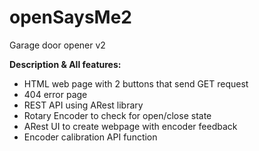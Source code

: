 # openSaysMe2
Garage door opener v2 

<b>Description & All features:</b><br>
<ul>
  <li>HTML web page with 2 buttons that send GET request</li>
  <li>404 error page</li>
  <li>REST API using ARest library</li>
  <li>Rotary Encoder to check for open/close state</li>
  <li>ARest UI to create webpage with encoder feedback</li>
  <li>Encoder calibration API function</li>
<ul>
